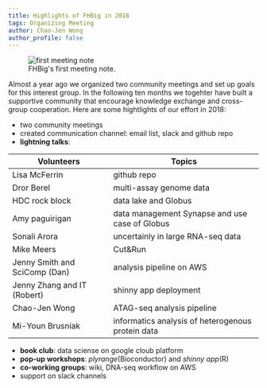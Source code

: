 ```yaml
---
title: Highlights of FHBig in 2018
tags: Organizing Meeting
author: Chao-Jen Wong
author_profile: false
---
```

<figure>
  <img src="../assets/images/first-meeting_notes.jpg" alt="first meeting note">
  <figcaption>FHBig's first meeting note.</figcaption>
</figure>

Almost a year ago we organized two community meetings and set up goals for this interest group. In the following ten months we togehter have built a supportive community that encourage knowledge exchange and cross-group cooperation. Here are some hightlights of our effort in 2018:

- two community meetings
- created communication channel: email list, slack and github repo
- __lightning talks__:  

| Volunteers | Topics |
| --- | --- |
|Lisa McFerrin | github repo |
| Dror Berel |  multi-assay genome data |
| HDC rock block | data lake and Globus|
| Amy paguirigan | data management Synapse and use case of Globus|
| Sonali Arora | uncertainly in large RNA-seq data |
| Mike Meers | Cut&Run |
| Jenny Smith and SciComp (Dan) | analysis pipeline on AWS |
| Jenny Zhang and IT (Robert) | shinny app deployment |
| Chao-Jen Wong |  ATAG-seq analysis pipeline | 
| Mi-Youn Brusniak | informatics analysis of heterogenous protein data |

- __book club__: data sciense on google cloub platform
- __pop-up workshops__: _plyrange_(Bioconductor) and _shinny app_(R)
- __co-working groups__: wiki, DNA-seq workflow on AWS
- support on slack channels